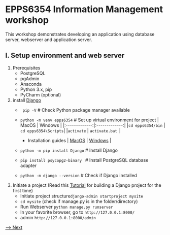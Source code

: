 # EPPS6354 Information Management workshop

This workshop demonstrates developing an application using database server, webserver and application server.

## I. Setup environment and web server

1. Prerequisites
    * PostgreSQL
    * pgAdmin
    * Anaconda
    * Python 3.x, pip
    * PyCharm (optional)
2. install [Django](https://docs.djangoproject.com/en/3.0/intro/install/)
    * ``` pip -V``` # Check Python package manager available
    * ```python -m venv epps6354``` # Set up virtual environment for project
       | MacOS         | Windows   | 
      |:-------------:|:-------------:| 
      |```cd epps6354/bin``` | ```cd epps6354\Scripts```|
      |```activate```        | ```activate.bat```       |
  
      * Installation guides
      | [MacOS](https://docs.djangoproject.com/en/3.2/topics/install/)         | [Windows](https://docs.djangoproject.com/en/3.2/howto/windows/)   | 
      
    * ```python -m pip install Django``` # Install Django
    * ```pip install psycopg2-binary ``` # Install PostgreSQL database adapter
    * ```python -m django --version```  # Check if Django installed
3. Initiate a project (Read this [Tutorial](https://docs.djangoproject.com/en/3.0/intro/tutorial01/) for building a Django project for the first time)
    * Initiate project structure``` django-admin startproject mysite ```
    * ``` cd mysite ``` (check if manage.py is in the folder/directory)
    * Run Webserver ``` python manage.py runserver ```
    * In your favorite browser, go to ``` http://127.0.0.1:8000/ ``` 
    * admin ``` http://127.0.0.1:8000/admin ```
<style>Next{text-align: right}</style>
<div style="text-align: justify"><a href="https://github.com/datageneration/informationmanagement/blob/master/workshop/ApplicationDevelopment/2-connect-database.md">--> Next</a></div>
